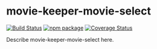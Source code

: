 # movie-keeper-movie-select

[![Build Status](https://travis-ci.org/vstukanov/movie-keeper-movie-select.svg?branch=master)](https://travis-ci.org/vstukanov/movie-keeper-movie-select)
[![npm package][npm-badge]][npm]
[![Coverage Status](https://coveralls.io/repos/github/vstukanov/movie-keeper-movie-select/badge.svg?branch=master)](https://coveralls.io/github/vstukanov/movie-keeper-movie-select?branch=master)

Describe movie-keeper-movie-select here.

[build-badge]: https://img.shields.io/travis/user/repo/master.png?style=flat-square
[build]: https://travis-ci.org/user/repo

[npm-badge]: https://img.shields.io/npm/v/npm-package.png?style=flat-square
[npm]: https://www.npmjs.org/package/npm-package

[coveralls-badge]: https://img.shields.io/coveralls/user/repo/master.png?style=flat-square
[coveralls]: https://coveralls.io/github/user/repo
